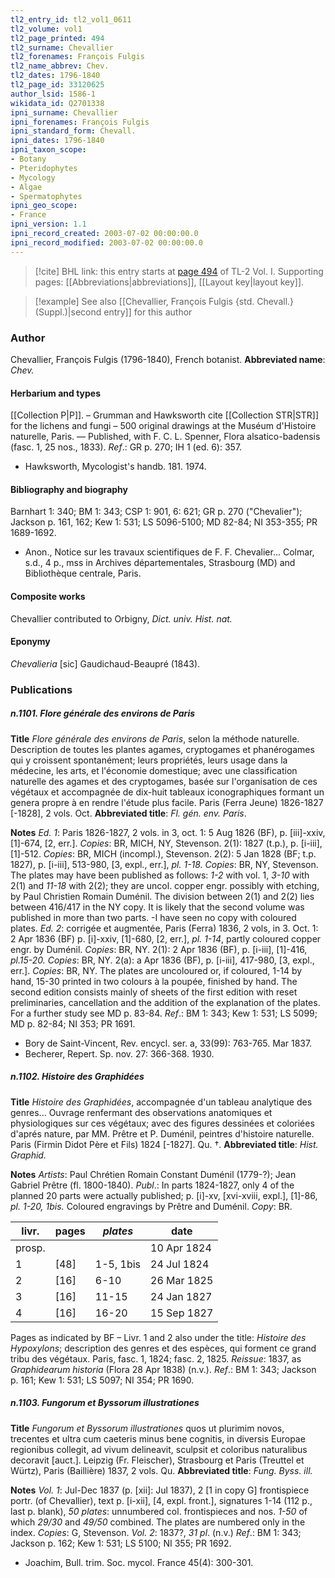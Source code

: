 ```yaml
---
tl2_entry_id: tl2_vol1_0611
tl2_volume: vol1
tl2_page_printed: 494
tl2_surname: Chevallier
tl2_forenames: François Fulgis
tl2_name_abbrev: Chev.
tl2_dates: 1796-1840
tl2_page_id: 33120625
author_lsid: 1586-1
wikidata_id: Q2701338
ipni_surname: Chevallier
ipni_forenames: François Fulgis
ipni_standard_form: Chevall.
ipni_dates: 1796-1840
ipni_taxon_scope: 
- Botany
- Pteridophytes
- Mycology
- Algae
- Spermatophytes
ipni_geo_scope: 
- France
ipni_version: 1.1
ipni_record_created: 2003-07-02 00:00:00.0
ipni_record_modified: 2003-07-02 00:00:00.0
---
```



> [!cite] BHL link: this entry starts at [page 494](https://www.biodiversitylibrary.org/page/33120625) of TL-2 Vol. I.
> Supporting pages: [[Abbreviations|abbreviations]], [[Layout key|layout key]].

> [!example] See also [[Chevallier, François Fulgis {std. Chevall.} (Suppl.)|second entry]] for this author

### Author

Chevallier, François Fulgis (1796-1840), French botanist. 
**Abbreviated name**: *Chev.*

#### Herbarium and types

[[Collection P|P]]. – Grumman and Hawksworth cite [[Collection STR|STR]] for the lichens and fungi – 500 original drawings at the Muséum d'Histoire naturelle, Paris. — Published, with F. C. L. Spenner, Flora alsatico-badensis (fasc. 1, 25 nos., 1833).
*Ref*.: GR p. 270; IH 1 (ed. 6): 357.
- Hawksworth, Mycologist's handb. 181. 1974.

#### Bibliography and biography

Barnhart 1: 340; BM 1: 343; CSP 1: 901, 6: 621; GR p. 270 ("Chevalier"); Jackson p. 161, 162; Kew 1: 531; LS 5096-5100; MD 82-84; NI 353-355; PR 1689-1692.
- Anon., Notice sur les travaux scientifiques de F. F. Chevalier... Colmar, s.d., 4 p., mss in Archives départementales, Strasbourg (MD) and Bibliothèque centrale, Paris.

#### Composite works

Chevallier contributed to Orbigny, *Dict. univ. Hist. nat.*

#### Eponymy

*Chevalieria* \[sic\] Gaudichaud-Beaupré (1843).

### Publications

##### n.1101. Flore générale des environs de Paris

**Title**
*Flore générale des environs de Paris*, selon la méthode naturelle. Description de toutes les plantes agames, cryptogames et phanérogames qui y croissent spontanément; leurs propriétés, leurs usage dans la médecine, les arts, et l'économie domestique; avec une classification naturelle des agames et des cryptogames, basée sur l'organisation de ces végétaux et accompagnée de dix-huit tableaux iconographiques formant un genera propre à en rendre l'étude plus facile. Paris (Ferra Jeune) 1826-1827 \[-1828\], 2 vols. Oct.
**Abbreviated title**: *Fl. gén. env. Paris*.

**Notes**
*Ed. 1*: Paris 1826-1827, 2 vols. in 3, oct.
1: 5 Aug 1826 (BF), p. \[iii\]-xxiv, \[1\]-674, \[2, err.\]. *Copies*: BR, MICH, NY, Stevenson. 2(1): 1827 (t.p.), p. \[i-iii\], \[1\]-512. *Copies*: BR, MICH (incompl.), Stevenson. 2(2): 5 Jan 1828 (BF; t.p. 1827), p. \[i-iii\], 513-980, \[3, expl., err.\], *pl. 1-18. Copies*: BR, NY, Stevenson.
The plates may have been published as follows: *1-2* with vol. 1, *3-10* with 2(1) and *11-18* with 2(2); they are uncol. copper engr. possibly with etching, by Paul Christien Romain Duménil. The division between 2(1) and 2(2) lies between 416/417 in the NY copy. It is likely that the second volume was published in more than two parts. -I have seen no copy with coloured plates.
*Ed. 2*: corrigée et augmentée, Paris (Ferra) 1836, 2 vols, in 3. Oct. 1: 2 Apr 1836 (BF) p. \[i\]-xxiv, \[1\]-680, \[2, err.\], *pl. 1-14*, partly coloured copper engr. by Duménil. *Copies*: BR, NY.
2(1): 2 Apr 1836 (BF), p. \[i-iii\], \[1\]-416, *pl.15-20. Copies*: BR, NY. 2(a): a Apr 1836 (BF), p. \[i-iii\], 417-980, \[3, expl., err.\]. *Copies*: BR, NY. The plates are uncoloured or, if coloured, 1-14 by hand, 15-30 printed in two colours à la poupée, finished by hand. The second edition consists mainly of sheets of the first edition with reset preliminaries, cancellation and the addition of the explanation of the plates. For a further study see MD p. 83-84.
*Ref*.: BM 1: 343; Kew 1: 531; LS 5099; MD p. 82-84; NI 353; PR 1691.
- Bory de Saint-Vincent, Rev. encycl. ser. a, 33(99): 763-765. Mar 1837.
- Becherer, Repert. Sp. nov. 27: 366-368. 1930.

##### n.1102. Histoire des Graphidées

**Title**
*Histoire des Graphidées*, accompagnée d'un tableau analytique des genres... Ouvrage renfermant des observations anatomiques et physiologiques sur ces végétaux; avec des figures dessinées et coloriées d'aprés nature, par MM. Prêtre et P. Duménil, peintres d'histoire naturelle. Paris (Firmin Didot Père et Fils) 1824 \[-1827\]. Qu. †.
**Abbreviated title**: *Hist. Graphid.*

**Notes**
*Artists*: Paul Chrétien Romain Constant Duménil (1779-?); Jean Gabriel Prêtre (fl. 1800-1840).
*Publ*.: In parts 1824-1827, only 4 of the planned 20 parts were actually published; p. \[i\]-xv, \[xvi-xviii, expl.\], \[1\]-86, *pl. 1-20, 1bis.* Coloured engravings by Prêtre and Duménil.
*Copy*: BR.

|livr.	|pages	|*plates*	|date	|
|---	|---	|---	|---	|
|prosp.	|	|	|10 Apr 1824	|
|1	|\[48\]	|1-5, 1bis	|24 Jul 1824	|
|2	|\[16\]	|6-10	|26 Mar 1825|
|3	|\[16\]	|11-15	|24 Jan 1827|
|4	|\[16\]	|16-20	|15 Sep 1827|

Pages as indicated by BF – Livr. 1 and 2 also under the title: *Histoire des Hypoxylons*; description des genres et des espèces, qui forment ce grand tribu des végétaux. Paris, fasc. 1, 1824; fasc. 2, 1825.
*Reissue*: 1837, as *Graphidearum historia* (Flora 28 Apr 1838) (n.v.).
*Ref*.: BM 1: 343; Jackson p. 161; Kew 1: 531; LS 5097; NI 354; PR 1690.

##### n.1103. Fungorum et Byssorum illustrationes

**Title**
*Fungorum et Byssorum illustrationes* quos ut plurimim novos, trecentes et ultra cum caeteris minus bene cognitis, in diversis Europae regionibus collegit, ad vivum delineavit, sculpsit et coloribus naturalibus decoravit \[auct.\]. Leipzig (Fr. Fleischer), Strasbourg et Paris (Treuttel et Würtz), Paris (Baillière) 1837, 2 vols. Qu.
**Abbreviated title**: *Fung. Byss. ill.*

**Notes**
*Vol. 1*: Jul-Dec 1837 (p. \[xii\]: Jul 1837), 2 \[1 in copy G\] frontispiece portr. (of Chevallier), text p. \[i-xii\], \[4, expl. front.\], signatures 1-14 (112 p., last p. blank), *50 plates*: unnumbered col. frontispieces and nos. *1-50* of which *29/30* and *49/50* combined. The plates are numbered only in the index. *Copies*: G, Stevenson.
*Vol. 2*: 1837?, *31 pl*. (n.v.)
*Ref*.: BM 1: 343; Jackson p. 162; Kew 1: 531; LS 5100; NI 355; PR 1692.
- Joachim, Bull. trim. Soc. mycol. France 45(4): 300-301.

